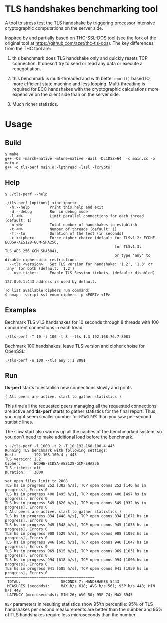 # TLS handshakes benchmarking tool

A tool to stress test the TLS handshake by triggering processor intensive
cryptographic computations on the server side.

Inspired by and partially based on THC-SSL-DOS tool (see the fork of the
original tool at https://github.com/azet/thc-tls-dos). The key differences
from the THC tool are:

1. this benchmark does TLS handshake only and quickly resets TCP connection.
   It doesn't try to send or read any data or execute a renegotiation.

2. this benchmark is multi-threaded and with better `epoll()` based IO, more
   efficient state machine and less looping. Multi-threading is required for
   ECC handshakes with the cryptographic calculations more expensive on
   the client side than on the server side.

3. Much richer statistics.


# Usage

## Build
```
$ make
g++ -O2 -march=native -mtune=native -Wall -DL1DSZ=64  -c main.cc -o main.o
g++ -o tls-perf main.o -lpthread -lssl -lcrypto
```

## Help
```
$ ./tls-perf --help

./tls-perf [options] <ip> <port>
  -h,--help         Print this help and exit
  -d,--debug        Run in debug mode
  -l <N>            Limit parallel connections for each thread (default: 1)
  -n <N>            Total number of handshakes to establish
  -t <N>            Number of threads (default: 1).
  -T,--to           Duration of the test (in seconds)
  -c <cipher>       Force cipher choice (default for TLSv1.2: ECDHE-ECDSA-AES128-GCM-SHA256,
                                                 for TLSv1.3: TLS_AES_256_GCM_SHA384),
                                                 or type 'any' to disable ciphersuite restrictions
  --tls <version>   Set TLS version for handshake: '1.2', '1.3' or 'any' for both (default: '1.2')
  --use-tickets     Enable TLS Session tickets, (default: disabled)

127.0.0.1:443 address is used by default.

To list available ciphers run command:
$ nmap --script ssl-enum-ciphers -p <PORT> <IP>

```

## Examples

Bechmark TLS v1.3 handshakes for 10 seconds through 8 threads with 100
concurrent connections in each tread:
```
./tls-perf -T 10 -l 100 -t 8 --tls 1.3 192.168.76.7 8081
```

Bechmark 100 handshakes, leave TLS version and cipher choise for OpenSSL:
```
./tls-perf -n 100 --tls any ::1 8081
```

## Run

**tls-perf** starts to establish new connections slowly and prints
```
( All peers are active, start to gather statistics )
```
This time all the requested peers managing all the requested connections are
active and **tls-perf** starts to gather statistics for the final report. Thus,
you might seem smaller number for `MEASURES` than you saw per-second statistic
lines.

The slow start also warms up all the caches of the benchmarked system, so
you don't need to make additional load before the benchmark.

```
$ ./tls-perf -l 1000 -t 2 -T 10 192.168.100.4 443
Running TLS benchmark with following settings:
Host:        192.168.100.4 : 443
TLS version: 1.2
Cipher:      ECDHE-ECDSA-AES128-GCM-SHA256
TLS tickets: off
Duration:    3000

set open files limit to 2008
TLS hs in progress 252 [382 h/s], TCP open conns 252 [146 hs in progress], Errors 0
TLS hs in progress 400 [495 h/s], TCP open conns 400 [497 hs in progress], Errors 0
TLS hs in progress 549 [620 h/s], TCP open conns 549 [932 hs in progress], Errors 0
( All peers are active, start to gather statistics )
TLS hs in progress 834 [448 h/s], TCP open conns 834 [1071 hs in progress], Errors 0
TLS hs in progress 945 [548 h/s], TCP open conns 945 [1055 hs in progress], Errors 0
TLS hs in progress 908 [529 h/s], TCP open conns 908 [1092 hs in progress], Errors 0
TLS hs in progress 946 [603 h/s], TCP open conns 946 [1047 hs in progress], Errors 0
TLS hs in progress 969 [615 h/s], TCP open conns 969 [1031 hs in progress], Errors 0
TLS hs in progress 994 [618 h/s], TCP open conns 994 [1006 hs in progress], Errors 0
TLS hs in progress 941 [585 h/s], TCP open conns 941 [1059 hs in progress], Errors 0
========================================
 TOTAL:                  SECONDS 7; HANDSHAKES 5443
 MEASURES (seconds):     MAX h/s 618; AVG h/s 561; 95P h/s 448; MIN h/s 448
 LATENCY (microseconds): MIN 26; AVG 50; 95P 74; MAX 3945
```

`95P` parameters in resulting statistics show 95'th percentile: 95% of TLS
handshakes per second measurements are better than the number and 95% of TLS
handshakes require less microseconds than the number.

